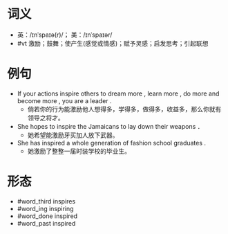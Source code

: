 # 词义
- 英：/ɪnˈspaɪə(r)/； 美：/ɪnˈspaɪər/
- #vt 激励；鼓舞；使产生(感觉或情感)；赋予灵感；启发思考；引起联想
# 例句
- If your actions inspire others to dream more , learn more , do more and become more , you are a leader .
	- 倘若你的行为能激励他人想得多，学得多，做得多，收益多，那么你就有领导之将才。
- She hopes to inspire the Jamaicans to lay down their weapons ．
	- 她希望能激励牙买加人放下武器。
- She has inspired a whole generation of fashion school graduates .
	- 她激励了整整一届时装学校的毕业生。
# 形态
- #word_third inspires
- #word_ing inspiring
- #word_done inspired
- #word_past inspired

